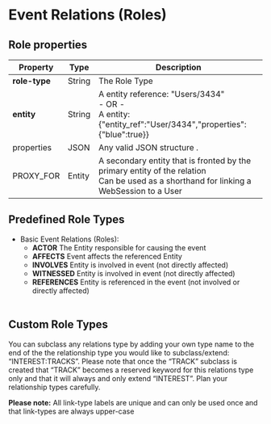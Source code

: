 # Event Relations (Roles)

## Role properties

Property | Type | Description
-------- | ---- | -----------
**role-type**|String|The Role Type
**entity**|String|A entity reference: "Users/3434"</br> - OR - </br>A entity: {"entity_ref":"User/3434","properties":{"blue":true}}
properties | JSON | Any valid JSON structure .
PROXY_FOR|Entity|A secondary entity that is fronted by the primary entity of the relation</br>Can be used as a shorthand for linking a WebSession to a User

## Predefined Role Types
* Basic Event Relations (Roles):
  * **ACTOR**               The Entity responsible for causing the event
  * **AFFECTS**             Event affects the referenced Entity
  * **INVOLVES**            Entity is involved in event (not directly affected)
  * **WITNESSED**           Entity is involved in event (not directly affected)
  * **REFERENCES**          Entity is referenced in the event (not involved or directly affected)
</br></br>

## Custom Role Types
You can subclass any relations type by adding your own type name to the end of the the relationship type you would like to subclass/extend: “INTEREST:TRACKS”. Please note that once the “TRACK” subclass is created that “TRACK” becomes a reserved keyword for this relations type only and that it will always and only extend “INTEREST”. Plan your relationship types carefully.

**Please note:** All link-type labels are unique and can only be used once and that link-types are always upper-case
